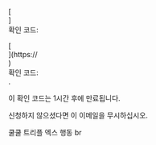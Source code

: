 [<br host>]<br action>확인 코드:<br code>

[<br host>](https://<br host>)<br action>확인 코드:<br code>.

이 확인 코드는 1시간 후에 만료됩니다.

신청하지 않으셨다면 이 이메일을 무시하십시오.


쿨쿨
트리플 엑스
행동
br